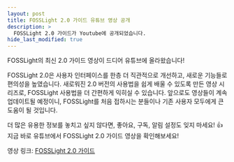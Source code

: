 ```yaml
---
layout: post
title: FOSSLight 2.0 가이드 유튜브 영상 공개
description: >
  FOSSLight 2.0 가이드가 Youtube에 공개되었습니다.
hide_last_modified: true
---
```


FOSSLight의 최신 2.0 가이드 영상이 드디어 유튜브에 올라왔습니다!

FOSSLight 2.0은 사용자 인터페이스를 한층 더 직관적으로 개선하고, 새로운 기능들로 편의성을 높였습니다.
새로워진 2.0 버전의 사용법을 쉽게 배울 수 있도록 만든 영상 시리즈로, FOSSLight 사용법을 더 간편하게 익히실 수 있습니다.
앞으로도 영상들이 계속 업데이트될 예정이니, FOSSLight를 처음 접하시는 분들이나 기존 사용자 모두에게 큰 도움이 될 것입니다.

더 많은 유용한 정보를 놓치고 싶지 않다면, 좋아요, 구독, 알림 설정도 잊지 마세요! 👍
지금 바로 유튜브에서 FOSSLight 2.0 가이드 영상을 확인해보세요!

영상 링크: [FOSSLight 2.0 가이드](https://youtu.be/ZQsuNjnXNjU?si=atSqyxOeXaEqug_T)
